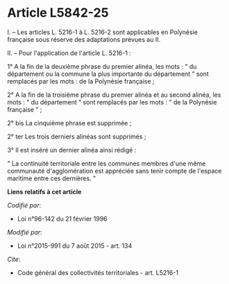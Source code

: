 # Article L5842-25

I. – Les articles L. 5216-1 à L. 5216-2 sont applicables en Polynésie française sous réserve des adaptations prévues au II.

II. – Pour l'application de l'article L. 5216-1 :

1° A la fin de la deuxième phrase du premier alinéa, les mots : " du département ou la commune la plus importante du
département ” sont remplacés par les mots : de la Polynésie française ;

2° A la fin de la troisième phrase du premier alinéa et au second alinéa, les mots : " du département ” sont remplacés par
les mots : " de la Polynésie française ” ;

2° bis La cinquième phrase est supprimée ;

2° ter Les trois derniers alinéas sont supprimés ;

3° Il est inséré un dernier alinéa ainsi rédigé :

" La continuité territoriale entre les communes membres d'une même communauté d'agglomération est appréciée sans tenir compte
de l'espace maritime entre ces dernières. "

**Liens relatifs à cet article**

_Codifié par_:

  - Loi n°96-142 du 21 février 1996

_Modifié par_:

  - Loi n°2015-991 du 7 août 2015 - art. 134

_Cite_:

  - Code général des collectivités territoriales - art. L5216-1
